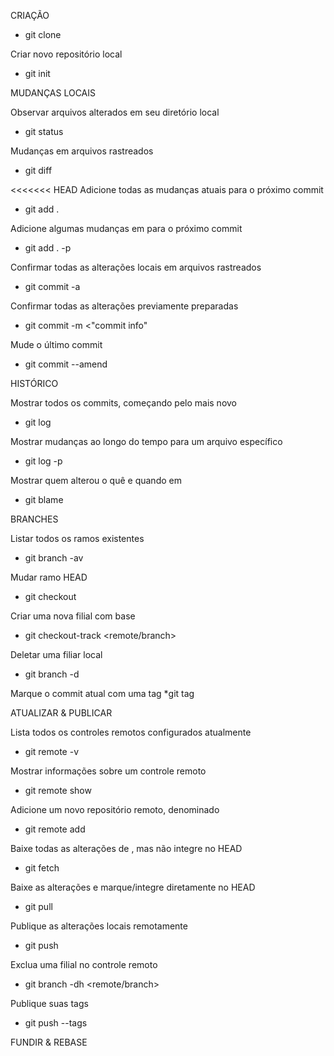 CRIAÇÃO

* git clone <url>

Criar novo repositório local
* git init

MUDANÇAS LOCAIS

Observar arquivos alterados em seu diretório local
* git status

Mudanças em arquivos rastreados
* git diff

<<<<<<< HEAD
Adicione todas as mudanças atuais para o próximo commit
* git add .

Adicione algumas mudanças em <file> para o próximo commit
* git add . -p <file>

Confirmar todas as alterações locais em arquivos rastreados
* git commit -a

Confirmar todas as alterações previamente preparadas
* git commit -m <"commit info"

Mude o último commit
* git commit --amend

HISTÓRICO

Mostrar todos os commits, começando pelo mais novo
* git log

Mostrar mudanças ao longo do tempo para um arquivo específico
* git log -p <file>

Mostrar quem alterou o quê e quando em <file>
* git blame <file>

BRANCHES

Listar todos os ramos existentes
* git branch -av

Mudar ramo HEAD
* git checkout <branch>

Criar uma nova filial com base
* git checkout-track <remote/branch>

Deletar uma filiar local
* git branch -d <branch>

Marque o commit atual com uma tag
*git tag <tag-name>

ATUALIZAR & PUBLICAR

Lista todos os controles remotos configurados atualmente
* git remote -v

Mostrar informações sobre um controle remoto
* git remote show <remote>

Adicione um novo repositório remoto, denominado <remote>
* git remote add <shortname> <url>

Baixe todas as alterações de <remote>, mas não integre no HEAD
* git fetch <remote>

Baixe as alterações e marque/integre diretamente no HEAD
* git pull <remote> <branch>

Publique as alterações locais remotamente
* git push <remote> <branch>

Exclua uma filial no controle remoto
* git branch -dh <remote/branch>

Publique suas tags
* git push --tags

FUNDIR & REBASE


